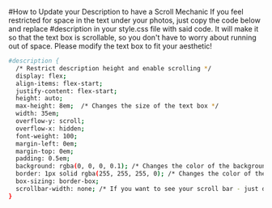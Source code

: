 #How to Update your Description to have a Scroll Mechanic
If you feel restricted for space in the text under your photos, just copy the code below and replace #description in your style.css file with said code. It will make it so that the text box is scrollable, so you don't have to worry about running out of space. Please modify the text box to fit your aesthetic! 
```bash
#description {
  /* Restrict description height and enable scrolling */
  display: flex;
  align-items: flex-start;
  justify-content: flex-start;
  height: auto;
  max-height: 8em;  /* Changes the size of the text box */
  width: 35em;
  overflow-y: scroll;
  overflow-x: hidden;
  font-weight: 100;
  margin-left: 0em;
  margin-top: 0em;
  padding: 0.5em;
  background: rgba(0, 0, 0, 0.1); /* Changes the color of the background of the text box */
  border: 1px solid rgba(255, 255, 255, 0); /* Changes the color of the border of the text box */
  box-sizing: border-box;
  scrollbar-width: none; /* If you want to see your scroll bar - just delete this part*/
}
```